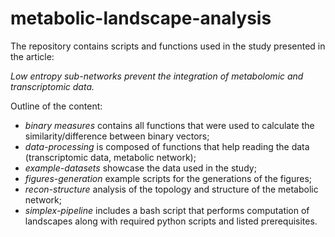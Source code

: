# metabolic-landscape-analysis

The repository contains scripts and functions used in the study presented in the article: 

*Low entropy sub-networks prevent the integration of metabolomic and transcriptomic data.*

Outline of the content:
- *binary measures* contains all functions that were used to calculate the similarity/difference between binary vectors;
- *data-processing* is composed of functions that help reading the data (transcriptomic data, metabolic network);
- *example-datasets* showcase the data used in the study;
- *figures-generation* example scripts for the generations of the figures;
- *recon-structure* analysis of the topology and structure of the metabolic network;
- *simplex-pipeline* includes a bash script that performs computation of landscapes along with required python scripts and listed prerequisites.
